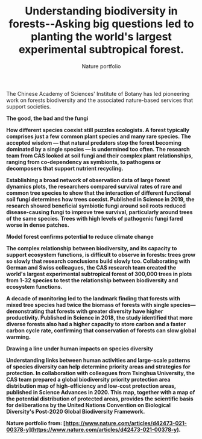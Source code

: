 ﻿---
layout: post
title:  "Understanding biodiversity in forests--Asking big questions led to planting the world's largest experimental subtropical forest."
author: Nature portfolio
categories: [ Article ]
image: assets/projects/NR.png
tags: featured
---
### 
The Chinese Academy of Sciences' Institute of Botany has led pioneering work on forests biodiversity and the associated nature-based services that support societies.

<strong>The good, the bad and the fungi<strong>

How different species coexist still puzzles ecologists. A forest typically comprises just a few common plant species and many rare species. The accepted wisdom — that natural predators stop the forest becoming dominated by a single species — is undermined too often. The research team from CAS looked at soil fungi and their complex plant relationships, ranging from co-dependency as symbionts, to pathogens or decomposers that support nutrient recycling.

Establishing a broad network of observation data of large forest dynamics plots, the researchers compared survival rates of rare and common tree species to show that the interaction of different functional soil fungi determines how trees coexist. Published in Science in 2019, the research showed beneficial symbiotic fungi around soil roots reduced disease-causing fungi to improve tree survival, particularly around trees of the same species. Trees with high levels of pathogenic fungi fared worse in dense patches.

<strong>Model forest confirms potential to reduce climate change<strong>

The complex relationship between biodiversity, and its capacity to support ecosystem functions, is difficult to observe in forests: trees grow so slowly that research conclusions build slowly too. Collaborating with German and Swiss colleagues, the CAS research team created the world's largest experimental subtropical forest of 300,000 trees in plots from 1-32 species to test the relationship between biodiversity and ecosystem functions.

A decade of monitoring led to the landmark finding that forests with mixed tree species had twice the biomass of forests with single species—demonstrating that forests with greater diversity have higher productivity. Published in Science in 2018, the study identified that more diverse forests also had a higher capacity to store carbon and a faster carbon cycle rate, confirming that conservation of forests can slow global warming.

<strong>Drawing a line under human impacts on species diversity<strong>

Understanding links between human activities and large-scale patterns of species diversity can help determine priority areas and strategies for protection. In collaboration with colleagues from Tsinghua University, the CAS team prepared a global biodiversity priority protection area distribution map of high-efficiency and low-cost protection areas, published in Science Advances in 2020. This map, together with a map of the potential distribution of protected areas, provides the scientific basis for deliberations by the United Nations Convention on Biological Diversity's Post-2020 Global Biodiversity Framework.

Nature portfolio from: [https://www.nature.com/articles/d42473-021-00378-y](https://www.nature.com/articles/d42473-021-00378-y).